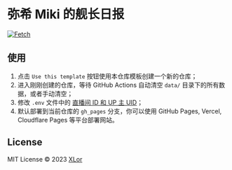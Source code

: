 # 弥希 Miki 的舰长日报

[![Fetch](https://github.com/Aiba-Asagi/YiMa-Captain/actions/workflows/fetch.yml/badge.svg)](https://github.com/Aiba-Asagi/YiMa-Captain/actions/workflows/fetch.yml) 

## 使用

1. 点击 `Use this template` 按钮使用本仓库模板创建一个新的仓库；
2. 进入刚刚创建的仓库，等待 GitHub Actions 自动清空 `data/` 目录下的所有数据，或者手动清空；
3. 修改 `.env` 文件中的 [直播间 ID 和 UP 主 UID](https://github.com/yjl9903/Miki-Captain/blob/main/.env)；
4. 默认部署到当前仓库的 `gh_pages` 分支，你可以使用 GitHub Pages, Vercel, Cloudflare Pages 等平台部署网站。

## License

MIT License © 2023 [XLor](https://github.com/yjl9903)
